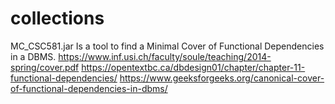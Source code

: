 # collections
MC_CSC581.jar
Is a tool to find a Minimal Cover of Functional Dependencies in a DBMS.
https://www.inf.usi.ch/faculty/soule/teaching/2014-spring/cover.pdf
https://opentextbc.ca/dbdesign01/chapter/chapter-11-functional-dependencies/
https://www.geeksforgeeks.org/canonical-cover-of-functional-dependencies-in-dbms/
